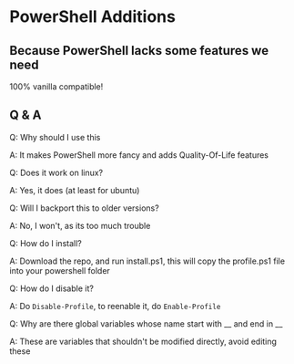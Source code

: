 # PowerShell Additions

## Because PowerShell lacks some features we need

100% vanilla compatible!

## Q & A

Q: Why should I use this

A: It makes PowerShell more fancy and adds Quality-Of-Life features


Q: Does it work on linux?

A: Yes, it does (at least for ubuntu)

Q: Will I backport this to older versions?

A: No, I won't, as its too much trouble

Q: How do I install?

A: Download the repo, and run install.ps1, this will copy the profile.ps1 file into your powershell folder

Q: How do I disable it?

A: Do `Disable-Profile`, to reenable it, do `Enable-Profile`

Q: Why are there global variables whose name start with \_\_ and end in \_\_

A: These are variables that shouldn't be modified directly, avoid editing these
